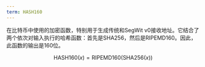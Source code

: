 ```yaml
---
term: HASH160
---
```


在比特币中使用的加密函数，特别用于生成传统和SegWit v0接收地址。它结合了两个依次对输入执行的哈希函数：首先是SHA256，然后是RIPEMD160。因此，此函数的输出是160位。

$$\text{HASH160}(x) = \text{RIPEMD160}(\text{SHA256}(x))$$